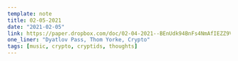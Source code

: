 ```yaml
---
template: note
title: 02-05-2021
date: "2021-02-05"
link: https://paper.dropbox.com/doc/02-04-2021--BEnUdk94BnFs4NmAfIEZZ9VNAg-8ZdtpgNkXadNWUbsywIlh
one_liner: "Dyatlov Pass, Thom Yorke, Crypto"
tags: [music, crypto, cryptids, thoughts]
---
```

